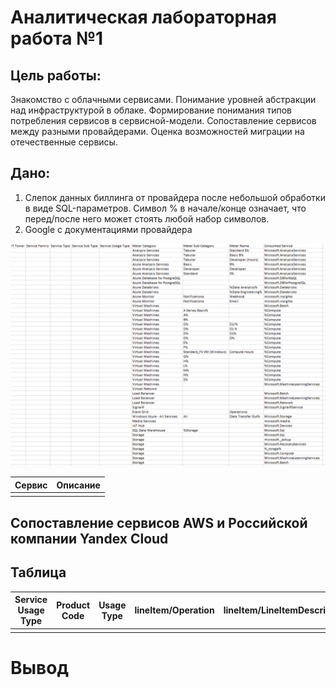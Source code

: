 # Аналитическая лабораторная работа №1
## Цель работы:
Знакомство с облачными сервисами. Понимание уровней абстракции над инфраструктурой в облаке. Формирование понимания типов потребления сервисов в сервисной-модели. Сопоставление сервисов между разными провайдерами. Оценка возможностей миграции на отечественные сервисы.
## Дано:
1. Слепок данных биллинга от провайдера после небольшой обработки в виде SQL-параметров. Символ % в начале/конце означает, что перед/после него может стоять любой набор символов.
2. Google с документациями провайдера
<img src="DataAzure.png" width="1000px">


|Сервис|Описание|
|------|--------|
|||

## Сопоставление сервисов AWS и Российской компании Yandex Cloud


## Таблица

|Service Usage Type	| Product Code	| Usage Type	| lineItem/Operation |	lineItem/LineItemDescription |	Russian Service |
|------------------|---------------|-------------|---------------------|-------------------------------|------------------|
|||||||

# Вывод


